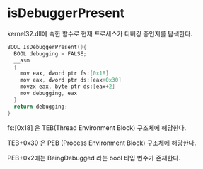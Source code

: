 # isDebuggerPresent

kernel32.dll에 속한 함수로 현재 프로세스가 디버깅 중인지를 탐색한다.

```C
BOOL IsDebuggerPresent(){
  BOOL debugging = FALSE;
  __asm
  {
    mov eax, dword ptr fs:[0x18]
    mov eax, dword ptr ds:[eax+0x30]
    movzx eax, byte ptr ds:[eax+2]
    mov debugging, eax
  }
  return debugging;
}
```

fs:[0x18] 은 TEB(Thread Environment Block) 구조체에 해당한다.

TEB+0x30 은 PEB (Process Environment Block) 구조체에 해당한다.

PEB+0x2에는 BeingDebugged 라는 bool 타입 변수가 존재한다.
